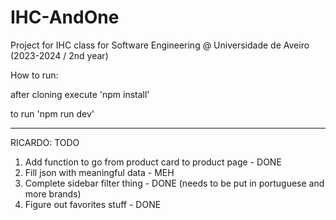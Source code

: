 # IHC-AndOne
Project for IHC class for Software Engineering @ Universidade de Aveiro (2023-2024 / 2nd year)

How to run:

after cloning execute 'npm install'

to run 'npm run dev'

---

RICARDO: TODO

1. Add function to go from product card to product page - DONE
2. Fill json with meaningful data - MEH
3. Complete sidebar filter thing - DONE (needs to be put in portuguese and more brands)
4. Figure out favorites stuff - DONE
